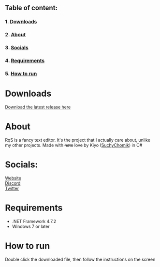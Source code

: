## Table of content:<br/>

### 1. [Downloads](https://github.com/SuchyChomik/RqS#downloads) <br/>

### 2. [About](https://github.com/SuchyChomik/RqS#about) <br/>

### 3. [Socials](https://github.com/SuchyChomik/RqS#Socials) <br/>

### 4. [Requirements](https://github.com/SuchyChomik/RqS#requirements)

### 5. [How to run](https://github.com/SuchyChomik/RqS#How-To-Run)

# Downloads

[Download the latest release here](https://github.com/SuchyChomik/RqS/releases)

# About

RqS is a fancy text editor. It's the project that I actually care about, unlike my other projects.
Made with ~~hate~~ love by Kiyo ([SuchyChomik](https://youtube.com/@NotSuchyChomik)) in C#

# Socials:
[Website](http://therqs.atwebpages.com/)  
[Discord](https://discord.gg/9NuWut9C4M)  
[Twitter](https://twitter.com/realrqs)

# Requirements

- .NET Framework 4.7.2
- Windows 7 or later

# How to run

Double click the downloaded file, then follow the instructions on the screen
